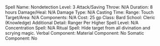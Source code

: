 
Spell Name: Nondetection
Level: 3
Attack/Saving Throw: N/A
Duration: 8 hours
Damage/Heal: N/A
Damage Type: N/A
Casting Time: 
Range: Touch
Target/Area: N/A
Components: N/A
Cost: 25 gp
Class: Bard
School:  Cleric (Knowledge)
Additional Detail:  Ranger
Per Higher Spell Level: N/A
Concentration Spell: N/A
Ritual Spell: Hide target from all divination and scrying magic.
Verbal Component: 
Material Component: No
Somatic Component: No
